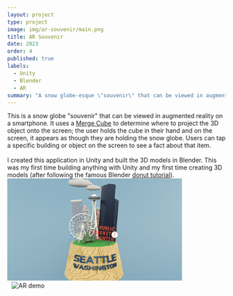 ```yaml
---
layout: project
type: project
image: img/ar-souvenir/main.png
title: AR Souvenir
date: 2023
order: 4
published: true
labels:
  - Unity
  - Blender
  - AR
summary: "A snow globe-esque \"souvenir\" that can be viewed in augmented reality."
---
```


<div class="d-flex">
  <div>
    This is a snow globe "souvenir" that can be viewed in augmented reality on a smartphone. It uses a <a href="https://mergeedu.com/cube" target="_blank">Merge Cube</a> to determine where to project the 3D object onto the screen; the user holds the cube in their hand and on the screen, it appears as though they are holding the snow globe. Users can tap a specific building or object on the screen to see a fact about that item.
    <br/>
    <br/>
    I created this application in Unity and built the 3D models in Blender. This was my first time building anything with Unity and my first time creating 3D models (after following the famous Blender <a href="https://www.youtube.com/watch?v=nIoXOplUvAw" target="_blank">donut tutorial</a>).
    <div class="mt-4 pe-4 d-flex justify-content-center">
      <img width="80%" class="rounded" src="../img/ar-souvenir/render.png" alt="Higher-quality render">
    </div>
  </div>
  <img width="270px" class="rounded" hspace="10px" src="../img/ar-souvenir/demo.gif" alt="AR demo">
</div>
